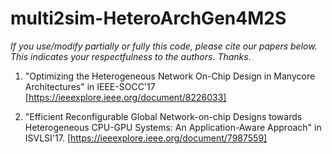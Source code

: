 # multi2sim-HeteroArchGen4M2S

*If you use/modify partially or fully this code, please cite our papers below. This indicates your respectfulness to the authors. Thanks.*

1. "Optimizing the Heterogeneous Network On-Chip Design in Manycore Architectures" in IEEE-SOCC'17 [https://ieeexplore.ieee.org/document/8226033]

2. "Efficient Reconfigurable Global Network-on-chip Designs towards Heterogeneous CPU-GPU Systems: An Application-Aware Approach" in ISVLSI'17. [https://ieeexplore.ieee.org/document/7987559]
